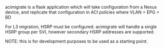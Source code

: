 acimigrate is a flask application which will take configuration from a Nexus device, and replicate that configuration in
ACI policies where VLAN = EPG = BD

For L3 migration, HSRP must be configured.  acimigrate will handle a single HSRP group per SVI, however secondary HSRP addresses are supported.

NOTE:  this is for development purposes to be used as a starting point.

